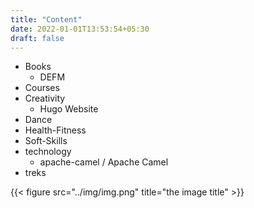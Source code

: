 ```yaml
---
title: "Content"
date: 2022-01-01T13:53:54+05:30
draft: false
---
```


* Books
  * DEFM
* Courses
* Creativity
  * Hugo Website
* Dance
* Health-Fitness
* Soft-Skills
* technology
  * apache-camel / Apache Camel
* treks

{{< figure src="../img/img.png" title="the image title" >}}



